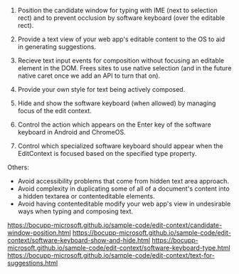 1. Position the candidate window for typing with IME (next to selection rect) and to prevent occlusion by software keyboard (over the editable rect).

2. Provide a text view of your web app's editable content to the OS to aid in generating suggestions.

3. Recieve text input events for composition without focusing an editable element in the DOM.  Frees sites to use native selection (and in the future native caret once we add an API to turn that on).

4. Provide your own style for text being actively composed. 

5. Hide and show the software keyboard (when allowed) by managing focus of the edit context.

6. Control the action which appears on the Enter key of the software keyboard in Android and ChromeOS.

7. Control which specialized software keyboard should appear when the EditContext is focused based on the specified type property.

Others:
* Avoid accessibility problems that come from hidden text area approach.
* Avoid complexity in duplicating some of all of a document's content into a hidden textarea or contenteditable elements.
* Avoid having contenteditable modify your web app's view in undesirable ways when typing and composing text.

https://bocupp-microsoft.github.io/sample-code/edit-context/candidate-window-position.html
https://bocupp-microsoft.github.io/sample-code/edit-context/software-keyboard-show-and-hide.html
https://bocupp-microsoft.github.io/sample-code/edit-context/software-keyboard-type.html
https://bocupp-microsoft.github.io/sample-code/edit-context/text-for-suggestions.html


